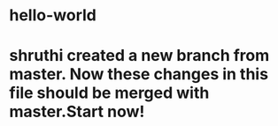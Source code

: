 # hello-world
# shruthi created a new branch from master. Now these changes in this file should be merged with master.Start now!

